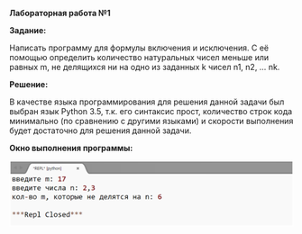 <b> Лабораторная работа №1 </b>

<b> Задание: </b>

Написать программу для формулы включения и исключения. С её помощью определить количество натуральных чисел меньше или равных m, не делящихся ни на одно из заданных k чисел n1, n2, … nk.

<b> Решение: </b>

В качестве языка программирования для решения данной задачи был выбран язык Python 3.5, т.к. его синтаксис прост, количество строк кода минимально (по сравнению с другими языками) и скорости выполнения будет достаточно для решения данной задачи. 

<b> Окно выполнения программы: </b>

![dm1](https://raw.githubusercontent.com/aksenof/vsuet-projects/master/discrete-mathematics/lab-work1/dm1.png)

